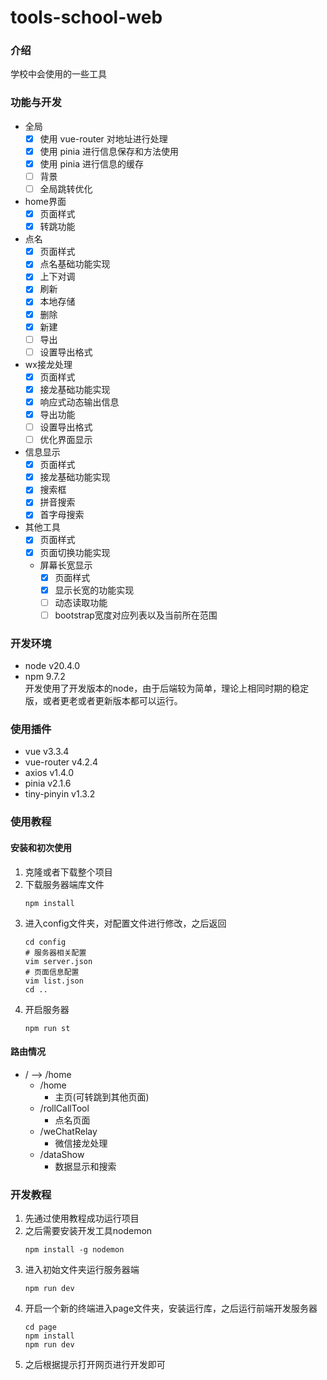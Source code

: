 # tools-school-web

### 介绍
学校中会使用的一些工具

### 功能与开发
- 全局
  - [x] 使用 vue-router 对地址进行处理
  - [x] 使用 pinia 进行信息保存和方法使用
  - [x] 使用 pinia 进行信息的缓存
  - [ ] 背景
  - [ ] 全局跳转优化
- home界面
  - [x] 页面样式
  - [x] 转跳功能
- 点名
  - [x] 页面样式
  - [x] 点名基础功能实现
  - [x] 上下对调
  - [x] 刷新
  - [x] 本地存储
  - [x] 删除
  - [x] 新建
  - [ ] 导出
  - [ ] 设置导出格式
- wx接龙处理
  - [x] 页面样式
  - [x] 接龙基础功能实现
  - [x] 响应式动态输出信息
  - [x] 导出功能
  - [ ] 设置导出格式
  - [ ] 优化界面显示
- 信息显示
  - [x] 页面样式
  - [x] 接龙基础功能实现
  - [x] 搜索框
  - [x] 拼音搜索
  - [x] 首字母搜索
- 其他工具
  - [x] 页面样式
  - [x] 页面切换功能实现
  - 屏幕长宽显示
    - [x] 页面样式
    - [x] 显示长宽的功能实现
    - [ ] 动态读取功能
    - [ ] bootstrap宽度对应列表以及当前所在范围

### 开发环境
- node v20.4.0  
- npm 9.7.2  
开发使用了开发版本的node，由于后端较为简单，理论上相同时期的稳定版，或者更老或者更新版本都可以运行。

### 使用插件
- vue v3.3.4
- vue-router v4.2.4
- axios v1.4.0
- pinia v2.1.6
- tiny-pinyin v1.3.2

### 使用教程
#### 安装和初次使用
1.  克隆或者下载整个项目
2.  下载服务器端库文件
    ```shell
    npm install
    ```
3. 进入config文件夹，对配置文件进行修改，之后返回
    ```shell
    cd config
    # 服务器相关配置
    vim server.json
    # 页面信息配置
    vim list.json
    cd ..
    ```
4. 开启服务器
    ```shell
    npm run st
    ```

#### 路由情况
- / --> /home  
  - /home
    - 主页(可转跳到其他页面)  
  - /rollCallTool
    - 点名页面
  - /weChatRelay
    - 微信接龙处理
  - /dataShow
    - 数据显示和搜索

### 开发教程
1. 先通过使用教程成功运行项目
2. 之后需要安装开发工具nodemon
    ```shell
    npm install -g nodemon
    ```
3. 进入初始文件夹运行服务器端
    ```shell
    npm run dev
    ```
4. 开启一个新的终端进入page文件夹，安装运行库，之后运行前端开发服务器
    ```shell
    cd page
    npm install
    npm run dev
    ```
5. 之后根据提示打开网页进行开发即可